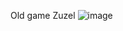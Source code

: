 Old game Zuzel
![image](https://user-images.githubusercontent.com/23640684/39972141-f6bb29d0-5708-11e8-8abb-6043d8147895.png)
